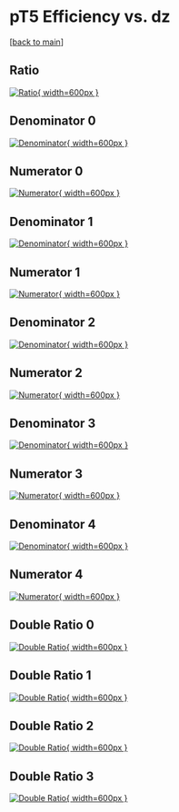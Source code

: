 # pT5 Efficiency vs. dz

[[back to main](./)]



## Ratio

[![Ratio](../mtv/var/pT5_base_13_0_eff_dz.png){ width=600px }](../mtv/var/pT5_base_13_0_eff_dz.pdf)

## Denominator 0

[![Denominator](../mtv/den/pT5_base_13_0_eff_dz_den0.png){ width=600px }](../mtv/den/pT5_base_13_0_eff_dz_den0.pdf)

## Numerator 0

[![Numerator](../mtv/num/pT5_base_13_0_eff_dz_num0.png){ width=600px }](../mtv/num/pT5_base_13_0_eff_dz_num0.pdf)

## Denominator 1

[![Denominator](../mtv/den/pT5_base_13_0_eff_dz_den1.png){ width=600px }](../mtv/den/pT5_base_13_0_eff_dz_den1.pdf)

## Numerator 1

[![Numerator](../mtv/num/pT5_base_13_0_eff_dz_num1.png){ width=600px }](../mtv/num/pT5_base_13_0_eff_dz_num1.pdf)

## Denominator 2

[![Denominator](../mtv/den/pT5_base_13_0_eff_dz_den2.png){ width=600px }](../mtv/den/pT5_base_13_0_eff_dz_den2.pdf)

## Numerator 2

[![Numerator](../mtv/num/pT5_base_13_0_eff_dz_num2.png){ width=600px }](../mtv/num/pT5_base_13_0_eff_dz_num2.pdf)

## Denominator 3

[![Denominator](../mtv/den/pT5_base_13_0_eff_dz_den3.png){ width=600px }](../mtv/den/pT5_base_13_0_eff_dz_den3.pdf)

## Numerator 3

[![Numerator](../mtv/num/pT5_base_13_0_eff_dz_num3.png){ width=600px }](../mtv/num/pT5_base_13_0_eff_dz_num3.pdf)

## Denominator 4

[![Denominator](../mtv/den/pT5_base_13_0_eff_dz_den4.png){ width=600px }](../mtv/den/pT5_base_13_0_eff_dz_den4.pdf)

## Numerator 4

[![Numerator](../mtv/num/pT5_base_13_0_eff_dz_num4.png){ width=600px }](../mtv/num/pT5_base_13_0_eff_dz_num4.pdf)

## Double Ratio 0

[![Double Ratio](../mtv/ratio/pT5_base_13_0_eff_dz_ratio0.png){ width=600px }](../mtv/ratio/pT5_base_13_0_eff_dz_ratio0.pdf)

## Double Ratio 1

[![Double Ratio](../mtv/ratio/pT5_base_13_0_eff_dz_ratio1.png){ width=600px }](../mtv/ratio/pT5_base_13_0_eff_dz_ratio1.pdf)

## Double Ratio 2

[![Double Ratio](../mtv/ratio/pT5_base_13_0_eff_dz_ratio2.png){ width=600px }](../mtv/ratio/pT5_base_13_0_eff_dz_ratio2.pdf)

## Double Ratio 3

[![Double Ratio](../mtv/ratio/pT5_base_13_0_eff_dz_ratio3.png){ width=600px }](../mtv/ratio/pT5_base_13_0_eff_dz_ratio3.pdf)

